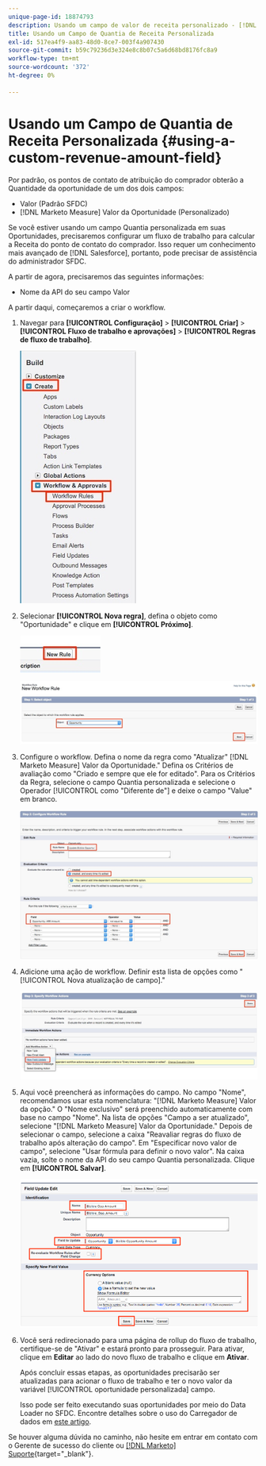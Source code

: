 ```yaml
---
unique-page-id: 18874793
description: Usando um campo de valor de receita personalizado - [!DNL Marketo Measure] - Documentação do produto
title: Usando um Campo de Quantia de Receita Personalizada
exl-id: 517ea4f9-aa83-48d0-8ce7-003f4a907430
source-git-commit: b59c79236d3e324e8c8b07c5a6d68bd8176fc8a9
workflow-type: tm+mt
source-wordcount: '372'
ht-degree: 0%

---
```


# Usando um Campo de Quantia de Receita Personalizada {#using-a-custom-revenue-amount-field}

Por padrão, os pontos de contato de atribuição do comprador obterão a Quantidade da oportunidade de um dos dois campos:

* Valor (Padrão SFDC)
* [!DNL Marketo Measure] Valor da Oportunidade (Personalizado)

Se você estiver usando um campo Quantia personalizada em suas Oportunidades, precisaremos configurar um fluxo de trabalho para calcular a Receita do ponto de contato do comprador. Isso requer um conhecimento mais avançado de [!DNL Salesforce], portanto, pode precisar de assistência do administrador SFDC.

A partir de agora, precisaremos das seguintes informações:

* Nome da API do seu campo Valor

A partir daqui, começaremos a criar o workflow.

1. Navegar para **[!UICONTROL Configuração]** > **[!UICONTROL Criar]** > **[!UICONTROL Fluxo de trabalho e aprovações]** > **[!UICONTROL Regras de fluxo de trabalho]**.

   ![](assets/1.jpg)

1. Selecionar **[!UICONTROL Nova regra]**, defina o objeto como &quot;Oportunidade&quot; e clique em **[!UICONTROL Próximo]**.

   ![](assets/2.jpg)

   ![](assets/3.jpg)

1. Configure o workflow. Defina o nome da regra como &quot;Atualizar&quot; [!DNL Marketo Measure] Valor da Oportunidade.&quot; Defina os Critérios de avaliação como &quot;Criado e sempre que ele for editado&quot;. Para os Critérios da Regra, selecione o campo Quantia personalizada e selecione o Operador [!UICONTROL como &quot;Diferente de&quot;] e deixe o campo &quot;Value&quot; em branco.

   ![](assets/4.jpg)

1. Adicione uma ação de workflow. Definir esta lista de opções como &quot;[!UICONTROL Nova atualização de campo].&quot;

   ![](assets/5.jpg)

1. Aqui você preencherá as informações do campo. No campo &quot;Nome&quot;, recomendamos usar esta nomenclatura: &quot;[!DNL Marketo Measure] Valor da opção.&quot; O &quot;Nome exclusivo&quot; será preenchido automaticamente com base no campo &quot;Nome&quot;. Na lista de opções &quot;Campo a ser atualizado&quot;, selecione &quot;[!DNL Marketo Measure] Valor da Oportunidade.&quot; Depois de selecionar o campo, selecione a caixa &quot;Reavaliar regras do fluxo de trabalho após alteração do campo&quot;. Em &quot;Especificar novo valor de campo&quot;, selecione &quot;Usar fórmula para definir o novo valor&quot;. Na caixa vazia, solte o nome da API do seu campo Quantia personalizada. Clique em **[!UICONTROL Salvar]**.

   ![](assets/6.png)

1. Você será redirecionado para uma página de rollup do fluxo de trabalho, certifique-se de &quot;Ativar&quot; e estará pronto para prosseguir. Para ativar, clique em **Editar** ao lado do novo fluxo de trabalho e clique em **Ativar**.

   Após concluir essas etapas, as oportunidades precisarão ser atualizadas para acionar o fluxo de trabalho e ter o novo valor da variável [!UICONTROL oportunidade personalizada] campo.

   Isso pode ser feito executando suas oportunidades por meio do Data Loader no SFDC. Encontre detalhes sobre o uso do Carregador de dados em [este artigo](/help/advanced-marketo-measure-features/custom-revenue-amount/using-data-loader-to-update-marketo-measure-custom-amount-field.md).

Se houver alguma dúvida no caminho, não hesite em entrar em contato com o Gerente de sucesso do cliente ou [[!DNL Marketo] Suporte](https://nation.marketo.com/t5/support/ct-p/Support){target="_blank"}.
